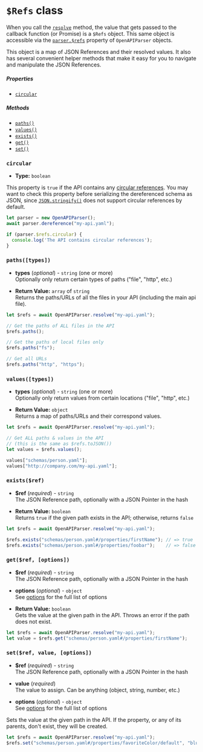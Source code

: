 # `$Refs` class

When you call the [`resolve`](openapi-parser.md#resolveschema-options-callback) method, the value that gets passed to the callback function (or Promise) is a `$Refs` object.  This same object is accessible via the [`parser.$refs`](openapi-parser.md#refs) property of `OpenAPIParser` objects.

This object is a map of JSON References and their resolved values.  It also has several convenient helper methods that make it easy for you to navigate and manipulate the JSON References.


##### Properties
- [`circular`](#circular)

##### Methods
- [`paths()`](#pathstypes)
- [`values()`](#valuestypes)
- [`exists()`](#existsref)
- [`get()`](#getref-options)
- [`set()`](#setref-value-options)


### `circular`

- **Type:** `boolean`

This property is `true` if the API contains any [circular references](README.md#circular-refs).  You may want to check this property before serializing the dereferenced schema as JSON, since [`JSON.stringify()`](https://developer.mozilla.org/en-US/docs/Web/JavaScript/Reference/Global_Objects/JSON/stringify) does not support circular references by default.

```javascript
let parser = new OpenAPIParser();
await parser.dereference("my-api.yaml");

if (parser.$refs.circular) {
  console.log('The API contains circular references');
}
```


### `paths([types])`

- **types** (_optional_) - `string` (one or more)<br>
Optionally only return certain types of paths ("file", "http", etc.)

- **Return Value:** `array` of `string`<br>
Returns the paths/URLs of all the files in your API (including the main api file).

```javascript
let $refs = await OpenAPIParser.resolve("my-api.yaml");

// Get the paths of ALL files in the API
$refs.paths();

// Get the paths of local files only
$refs.paths("fs");

// Get all URLs
$refs.paths("http", "https");
```


### `values([types])`

- **types** (_optional_) - `string` (one or more)<br>
Optionally only return values from certain locations ("file", "http", etc.)

- **Return Value:** `object`<br>
Returns a map of paths/URLs and their correspond values.

```javascript
let $refs = await OpenAPIParser.resolve("my-api.yaml");

// Get ALL paths & values in the API
// (this is the same as $refs.toJSON())
let values = $refs.values();

values["schemas/person.yaml"];
values["http://company.com/my-api.yaml"];
```


### `exists($ref)`

- **$ref** (_required_) - `string`<br>
The JSON Reference path, optionally with a JSON Pointer in the hash

- **Return Value:** `boolean`<br>
Returns `true` if the given path exists in the API; otherwise, returns `false`

```javascript
let $refs = await OpenAPIParser.resolve("my-api.yaml");

$refs.exists("schemas/person.yaml#/properties/firstName"); // => true
$refs.exists("schemas/person.yaml#/properties/foobar");    // => false
```


### `get($ref, [options])`

- **$ref** (_required_) - `string`<br>
The JSON Reference path, optionally with a JSON Pointer in the hash

- **options** (_optional_) - `object`<br>
See [options](options.md) for the full list of options

- **Return Value:** `boolean`<br>
Gets the value at the given path in the API. Throws an error if the path does not exist.

```javascript
let $refs = await OpenAPIParser.resolve("my-api.yaml");
let value = $refs.get("schemas/person.yaml#/properties/firstName");
```


### `set($ref, value, [options])`

- **$ref** (_required_) - `string`<br>
The JSON Reference path, optionally with a JSON Pointer in the hash

- **value** (_required_)<br>
The value to assign. Can be anything (object, string, number, etc.)

- **options** (_optional_) - `object`<br>
See [options](options.md) for the full list of options

Sets the value at the given path in the API. If the property, or any of its parents, don't exist, they will be created.

```javascript
let $refs = await OpenAPIParser.resolve("my-api.yaml");
$refs.set("schemas/person.yaml#/properties/favoriteColor/default", "blue");
```
